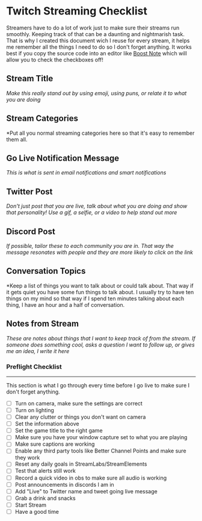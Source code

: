 # Twitch Streaming Checklist

Streamers have to do a lot of work just to make sure their streams run smoothly. Keeping track of that can be a daunting and nightmarish task. That is why I created this document wich I reuse for every stream, it helps me remember all the things I need to do so I don't forget anything. It works best if you copy the source code into an editor like [Boost Note](https://boostnote.io/) which will allow you to check the checkboxes off!



## Stream Title

*Make this really stand out by using emoji, using puns, or relate it to what you are doing* 

## Stream Categories

*Put all you normal streaming categories here so that it's easy to remember them all.

## Go Live Notification Message

*This is what is sent in email notifications and smart notifications*

## Twitter Post 
*Don't just post that you are live, talk about what you are doing and show that personality! Use a gif, a selfie, or a video to help stand out more*

## Discord Post
*If possible, tailor these to each community you are in. That way the message resonates with people and they are more likely to click on the link*

## Conversation Topics
*Keep a list of things you want to talk about or could talk about. That way if it gets quiet you have some fun things to talk about. I usually try to have ten things on my mind so that way if I spend ten minutes talking about each thing, I have an hour and a half of conversation. 

## Notes from Stream
*These are notes about things that I want to keep track of from the stream. If someone does something cool, asks a question I want to follow up, or gives me an idea, I write it here*


### Preflight Checklist
---------------------------------------------------------------------------------------------------------------

This section is what I go through every time before I go live to make sure I don't forget anything.

- [ ] Turn on camera, make sure the settings are correct
- [ ] Turn on lighting
- [ ] Clear any clutter or things you don't want on camera
- [ ] Set the information above
- [ ] Set the game title to the right game
- [ ] Make sure you have your window capture set to what you are playing
- [ ] Make sure captions are working
- [ ] Enable any third party tools like Better Channel Points and make sure they work
- [ ] Reset any daily goals in StreamLabs/StreamElements
- [ ] Test that alerts still work
- [ ] Record a quick video in obs to make sure all audio is working
- [ ] Post announcements in discords I am in
- [ ] Add "Live" to Twitter name and tweet going live message
- [ ] Grab a drink and snacks
- [ ] Start Stream
- [ ] Have a good time
